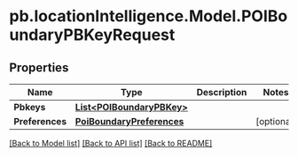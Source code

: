 # pb.locationIntelligence.Model.POIBoundaryPBKeyRequest
## Properties

Name | Type | Description | Notes
------------ | ------------- | ------------- | -------------
**Pbkeys** | [**List&lt;POIBoundaryPBKey&gt;**](POIBoundaryPBKey.md) |  | 
**Preferences** | [**PoiBoundaryPreferences**](PoiBoundaryPreferences.md) |  | [optional] 

[[Back to Model list]](../README.md#documentation-for-models) [[Back to API list]](../README.md#documentation-for-api-endpoints) [[Back to README]](../README.md)

